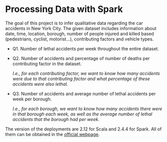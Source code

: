 # Processing Data with Spark

The goal of this project is to infer qualitative data regarding the car accidents in New York City. The given dataset includes information 
about date, time, location, borough, number of people injured and killed based (pedestrians, cyclist, motorist...), contributing factors 
and vehicle types.

- Q1. Number of lethal accidents per week throughout the entire dataset.

- Q2. Number of accidents and percentage of number of deaths per contributing factor in the dataset.

  *I.e., for each contributing factor, we want to know how many accidents were due to that contributing factor and what percentage of these accidents were also lethal.*

- Q3. Number of accidents and average number of lethal accidents per week per borough.

  *I.e., for each borough, we want to know how many accidents there were in that borough each week, as well as the average number of lethal accidents that the borough had per week.*
  
The version of the deployments are 2.12 for Scala and 2.4.4 for Spark. All of them
can be obtained in the [official webpage](https://spark.apache.org/downloads.html).

